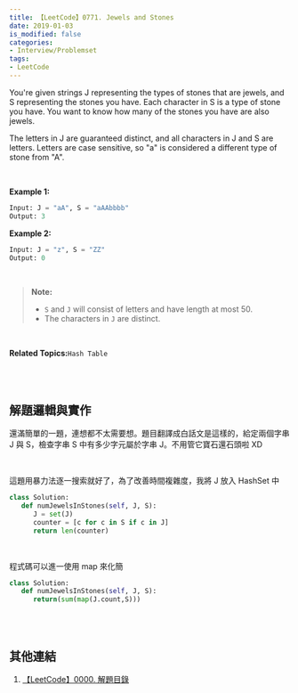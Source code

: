 ```yaml
---
title: 【LeetCode】0771. Jewels and Stones
date: 2019-01-03
is_modified: false
categories:
- Interview/Problemset
tags:
- LeetCode
--- 
```


You're given strings  J  representing the types of stones that are jewels, and  S  representing the stones you have. Each character in  S  is a type of stone you have. You want to know how many of the stones you have are also jewels.

The letters in  J  are guaranteed distinct, and all characters in  J  and  S  are letters. Letters are case sensitive, so  "a"  is considered a different type of stone from  "A".

<!--more-->
<br>

**Example 1:**
```python
Input: J = "aA", S = "aAAbbbb"
Output: 3
```


**Example 2:**
```python
Input: J = "z", S = "ZZ"
Output: 0
```
<br>

> **Note:**
> -   `S`  and  `J`  will consist of letters and have length at most 50.
> -   The characters in  `J`  are distinct.

<br>

**Related Topics:**`Hash Table`

<br><br>

## 解題邏輯與實作
還滿簡單的一題，連想都不太需要想。題目翻譯成白話文是這樣的，給定兩個字串 J 與 S，檢查字串 S 中有多少字元屬於字串 J。不用管它寶石還石頭啦 XD

<br>

這題用暴力法逐一搜索就好了，為了改善時間複雜度，我將 J 放入 HashSet 中
```python
class Solution:
   def numJewelsInStones(self, J, S):
      J = set(J) 
      counter = [c for c in S if c in J]
      return len(counter)
```

<br>

程式碼可以進一使用 map 來化簡 
```python
class Solution:
   def numJewelsInStones(self, J, S):
      return(sum(map(J.count,S)))
```
<br><br>

## 其他連結
1. [【LeetCode】0000. 解題目錄](/LeetCode-0000-Contents/)

 



 